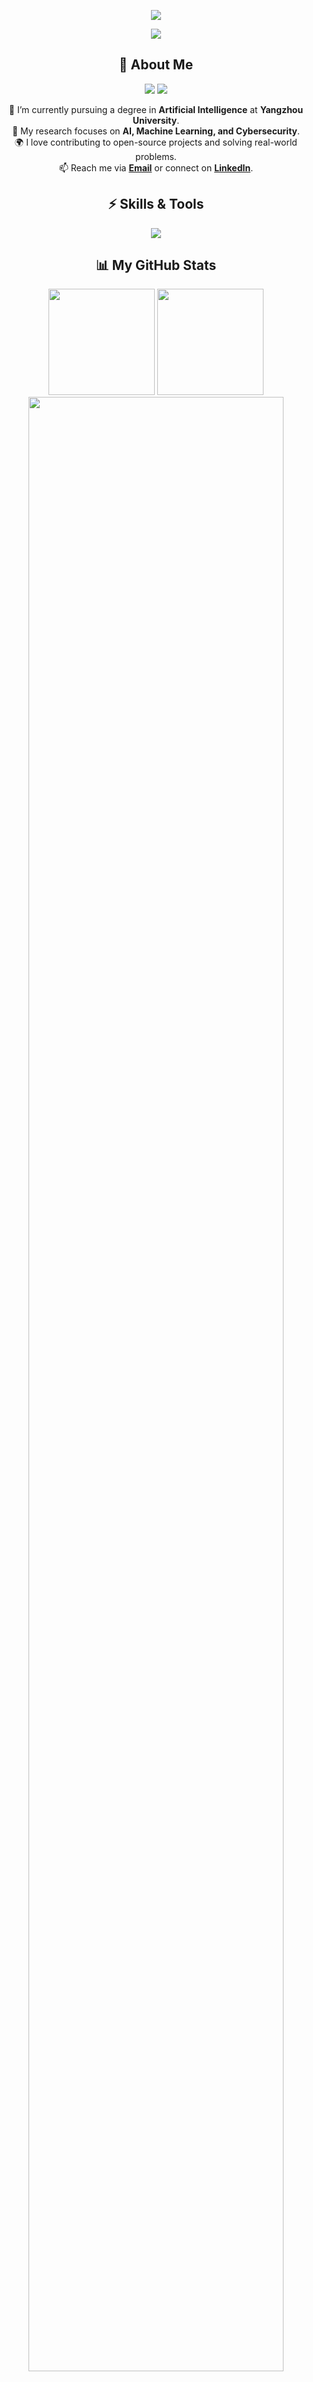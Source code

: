 <!-- 顶部动态波浪 -->
<p align="center">
  <img src="https://capsule-render.vercel.app/api?type=waving&color=gradient&height=300&section=header&text=Hi,%20I'm%20Jiangkuan%20Li!&fontSize=65&fontAlign=50&fontAlignY=30&desc=Welcome%20to%20my%20GitHub&descSize=25&descAlign=50&descAlignY=50&animation=fadeIn" />
</p>

<!-- 闪烁动态欢迎标语 -->
<p align="center">
  <img src="https://readme-typing-svg.demolab.com?font=Fira+Code&size=28&pause=1000&color=58A6FF&center=true&vCenter=true&width=800&lines=🚀+AI+Researcher+%7C+Tech+Enthusiast;💻+Passionate+about+Machine+Learning+and+Cybersecurity;🌟+Building+Innovative+and+Intelligent+Systems;🎉+Welcome+to+my+GitHub+Profile!" />
</p>



<!-- 关于我 -->
<h2 align="center">📌 About Me</h2>
<div align="center">
  <img src="https://img.shields.io/badge/AI%20Researcher-blue?style=for-the-badge&logo=ai" />
  <img src="https://img.shields.io/badge/Tech%20Enthusiast-green?style=for-the-badge&logo=google" />
</div>
<p align="center">
  🌱 I’m currently pursuing a degree in <b>Artificial Intelligence</b> at <b>Yangzhou University</b>. <br />
  🔭 My research focuses on <b>AI, Machine Learning, and Cybersecurity</b>. <br />
  🌍 I love contributing to open-source projects and solving real-world problems. <br />
  📫 Reach me via <b><a href="mailto:jiangkuanli@example.com">Email</a></b> or connect on <b><a href="https://www.linkedin.com/in/jiangkuanli/">LinkedIn</a></b>.
</p>


<!-- 技术技能 -->
<h2 align="center">⚡ Skills & Tools</h2>
<p align="center">
  <img src="https://skillicons.dev/icons?i=python,tensorflow,pytorch,cpp,java,html,css,js,ts,git,vscode,linux,docker,kubernetes&theme=light" />
</p>


<!-- 动态统计信息 -->
<h2 align="center">📊 My GitHub Stats</h2>
<div align="center">
  <img height="170px" src="https://github-readme-stats.vercel.app/api?username=Re-ljk&show_icons=true&theme=radical&hide_border=true&include_all_commits=true&count_private=true" />
  <img height="170px" src="https://github-readme-streak-stats.herokuapp.com?user=Re-ljk&theme=radical&hide_border=true&date_format=M%20j%5B%2C%20Y%5D" />
</div>
<div align="center">
  <img src="https://github-readme-activity-graph.vercel.app/graph?username=Re-ljk&theme=react-dark&bg_color=ffffff&hide_border=true&area=true" width="90%"/>
</div>


<!-- 个人座右铭 -->
<h2 align="center">💡 Quote I Live By</h2>
<div align="center" style="display: flex; justify-content: center;">
  <div style="background: linear-gradient(to right, #6a11cb, #2575fc); padding: 20px; border-radius: 15px; max-width: 800px; width: 100%; box-shadow: 0 4px 6px rgba(0, 0, 0, 0.1);">
    <p style="font-size: 28px; font-style: italic; color: #ffffff; text-align: center; margin: 0;">
      "The best way to predict the future is to invent it."
    </p>
    <p style="font-size: 18px; color: #d1d5db; text-align: right; margin: 10px 0 0;">
      - Alan Kay
    </p>
  </div>
</div>


<!-- 联系方式 -->
<h2 align="center">📞 Get in Touch</h2>
<p align="center">
  <a href="https://github.com/Re-ljk"><img src="https://img.shields.io/badge/GitHub-Re--ljk-blue?logo=github&style=for-the-badge" /></a>
  <a href="https://re-ljk.blog.csdn.net"><img src="https://img.shields.io/badge/CSDN-李江宽-red?logo=csdn&style=for-the-badge" /></a>
  <a href="https://space.bilibili.com/498105668"><img src="https://img.shields.io/badge/BiliBili-李江宽-pink?logo=bilibili&style=for-the-badge" /></a>
  <a href="https://twitter.com/"><img src="https://img.shields.io/badge/Twitter-@jiangkuanli-blue?logo=twitter&style=for-the-badge" /></a>
  <a href="https://www.linkedin.com/in/jiangkuanli/"><img src="https://img.shields.io/badge/LinkedIn-Jiangkuan%20Li-blue?logo=linkedin&style=for-the-badge" /></a>
</p>



<!-- 底部动态波浪 -->
<p align="center">
    <!-- https://github.com/kyechan99/capsule-render -->
    <img src="https://capsule-render.vercel.app/api?type=waving&color=timeGradient&height=300&&section=footer&text=THE%20END&fontSize=90&fontAlign=50&fontAlignY=70&desc=Hope%20your%20program%20is%20bug-free&descAlign=50&descSize=30&descAlignY=40&animation=twinkling" alt="The End" title="The End"/>
</p>
